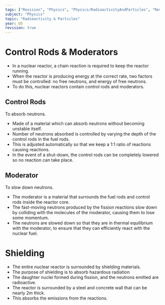 ```yaml
---
tags: ["Revision", "Physics", "Physics/RadioactivityAndParticles", "Revision/RevisionNotes", "Physics/RadioactivityAndParticles/NuclearReactors"]
subject: "Physics"
topic: "Radioactivity & Particles"
year: U5
revision: true
---
```


# Control Rods & Moderators
 - In a nuclear reactor, a chain reaction is required to keep the reactor running.
 - When the reactor is producing energy at the correct rate, two factors must be controlled: no free neutrons, and energy of free neutrons.
 - To do this, nuclear reactors contain control rods and moderators.

## Control Rods

To absorb neutrons.
 - Made of a material which can absorb neutrons without becoming unstable itself.
 - Number of neutrons absorbed is controlled by varying the depth of the control rods in the fuel rods.
 - This is adjusted automatically so that we keep a 1:1 ratio of reactions causing reactions.
 - In the event of a shut-down, the control rods can be completely lowered so no reaction can take place.

## Moderator

To slow down neutrons.
 - The moderator is a material that surrounds the fuel rods and control rods inside the reactor core.
 - The fast-moving neutrons produced by the fission reactions slow down by colliding with the molecules of the moderator, causing them to lose some momentum.
 - The neutrons are slowed down so that they are in thermal equilibrium with the moderator, to ensure that they can efficiently react with the nuclear fuel.

# Shielding
 - The entire nuclear reactor is surrounded by shielding materials.
 - The purpose of shielding is to absorb hazardous radiation
 - The daughter nuclei formed during fission, and the neutrons emitted are radioactive.
 - The reactor is surrounded by a steel and concrete wall that can be nearly 2m thick.
 - This absorbs the emissions from the reactions.